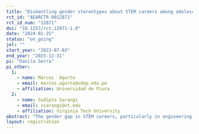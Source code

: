 ```yaml
---
title: "Dismantling gender stereotypes about STEM careers among adolescents and their teachers: Experimental evidence from Peruvian schools"
rct_id: "AEARCTR-0012871"
rct_id_num: "12871"
doi: "10.1257/rct.12871-1.0"
date: "2024-01-25"
status: "on_going"
jel: ""
start_year: "2023-07-03"
end_year: "2025-12-31"
pi: "Danila Serra"
pi_other:
  1:
    - name: Marcos  Agurto
    - email: marcos.agurto@udep.edu.pe
    - affiliation: Universidad de Piura
  2:
    - name: Sudipta Sarangi
    - email: ssarangi@vt.edu
    - affiliation: Virginia Tech University
abstract: "The gender gap in STEM careers, particularly in engineering, is wide and persistent. Youths and their parents tend to consider engineering as a predominantly male domain, contributing to the perpetuation of gender disparities. A number of recent studies have tried to dismantle these stereotypes by exposing high school students to role models and by providing information on desirable career prospects linked to the major. We add to this literature by conducting a role model-based information campaign, through a randomized controlled trial (RCT), targeting final year high school students in Peru. In contrast to previous studies, our program uses Instagram, a widely-used social platform among adolescents. Additionally, we address a crucial aspect of youths' study and career choices—the influence of teachers. In one treatment arm, we introduce an information program aimed at head teachers. This program comprises short videos featuring three local engineering professors (including two women), delivered to them via WhatsApp. By leveraging Instagram and engaging teachers, our interventions seek to challenge stereotypes and broaden the perspective of high school students regarding engineering as a viable and inclusive career option for women."
layout: registration
---
```


